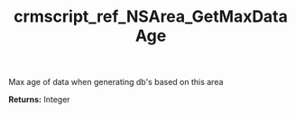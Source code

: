 ﻿---
title: crmscript_ref_NSArea_GetMaxDataAge
description: Integer NSArea.GetMaxDataAge()
intellisense: NSArea.GetMaxDataAge
keywords: NSArea, GetMaxDataAge
so.topic: reference
---

Max age of data when generating db's based on this area

**Returns:** Integer


